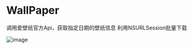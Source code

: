 # WallPaper
调用爱壁纸官方Api，获取指定日期的壁纸信息
利用NSURLSession批量下载

![image](https://github.com/dongshubao/WallPaper/blob/master/screenshot.png)
